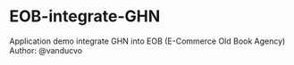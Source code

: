 # EOB-integrate-GHN
Application demo integrate GHN into EOB (E-Commerce Old Book Agency)
Author: @vanducvo
